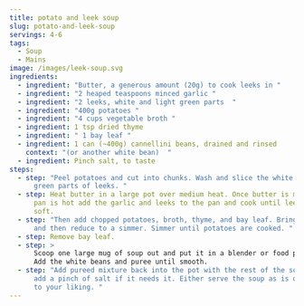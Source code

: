 ```yaml
---
title: potato and leek soup
slug: potato-and-leek-soup
servings: 4-6
tags:
  - Soup
  - Mains
image: /images/leek-soup.svg
ingredients:
  - ingredient: "Butter, a generous amount (20g) to cook leeks in "
  - ingredient: "2 heaped teaspoons minced garlic "
  - ingredient: "2 leeks, white and light green parts  "
  - ingredient: "400g potatoes "
  - ingredient: "4 cups vegetable broth "
  - ingredient: 1 tsp dried thyme
  - ingredient: " 1 bay leaf "
  - ingredient: 1 can (~400g) cannellini beans, drained and rinsed
    context: "(or another white bean)  "
  - ingredient: Pinch salt, to taste
steps:
  - step: "Peel potatoes and cut into chunks. Wash and slice the white and light
      green parts of leeks. "
  - step: Heat butter in a large pot over medium heat. Once butter is melted and the
      pan is hot add the garlic and leeks to the pan and cook until leeks are
      soft.
  - step: "Then add chopped potatoes, broth, thyme, and bay leaf. Bring to a boil
      and then reduce to a simmer. Simmer until potatoes are cooked. "
  - step: Remove bay leaf.
  - step: >
      Scoop one large mug of soup out and put it in a blender or food processor.
      Add the white beans and puree until smooth. 
  - step: "Add pureed mixture back into the pot with the rest of the soup. Taste and
      add a pinch of salt if it needs it. Either serve the soup as is or blend
      to your liking. "
---
```


